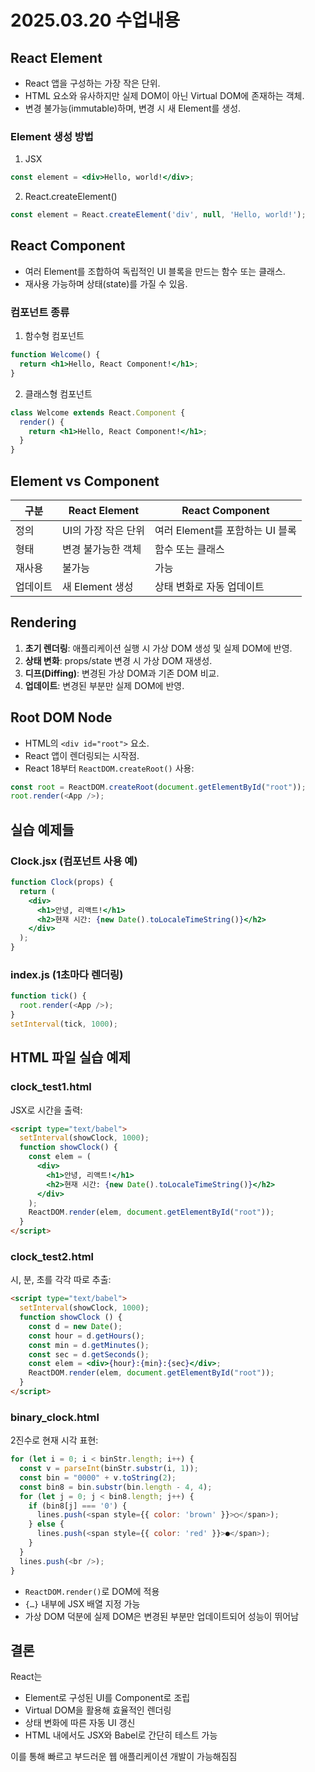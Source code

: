 # 2025.03.20 수업내용

## React Element

* React 앱을 구성하는 가장 작은 단위.
* HTML 요소와 유사하지만 실제 DOM이 아닌 Virtual DOM에 존재하는 객체.
* 변경 불가능(immutable)하며, 변경 시 새 Element를 생성.

### Element 생성 방법

1. JSX

```jsx
const element = <div>Hello, world!</div>;
```

2. React.createElement()

```js
const element = React.createElement('div', null, 'Hello, world!');
```

## React Component

* 여러 Element를 조합하여 독립적인 UI 블록을 만드는 함수 또는 클래스.
* 재사용 가능하며 상태(state)를 가질 수 있음.

### 컴포넌트 종류

1. 함수형 컴포넌트

```jsx
function Welcome() {
  return <h1>Hello, React Component!</h1>;
}
```

2. 클래스형 컴포넌트

```jsx
class Welcome extends React.Component {
  render() {
    return <h1>Hello, React Component!</h1>;
  }
}
```

## Element vs Component

| 구분   | React Element | React Component        |
| ---- | ------------- | ---------------------- |
| 정의   | UI의 가장 작은 단위  | 여러 Element를 포함하는 UI 블록 |
| 형태   | 변경 불가능한 객체    | 함수 또는 클래스              |
| 재사용  | 불가능           | 가능                     |
| 업데이트 | 새 Element 생성  | 상태 변화로 자동 업데이트         |

## Rendering

1. **초기 렌더링**: 애플리케이션 실행 시 가상 DOM 생성 및 실제 DOM에 반영.
2. **상태 변화**: props/state 변경 시 가상 DOM 재생성.
3. **디프(Diffing)**: 변경된 가상 DOM과 기존 DOM 비교.
4. **업데이트**: 변경된 부분만 실제 DOM에 반영.

## Root DOM Node

* HTML의 `<div id="root">` 요소.
* React 앱이 렌더링되는 시작점.
* React 18부터 `ReactDOM.createRoot()` 사용:

```js
const root = ReactDOM.createRoot(document.getElementById("root"));
root.render(<App />);
```

## 실습 예제들

### Clock.jsx (컴포넌트 사용 예)

```jsx
function Clock(props) {
  return (
    <div>
      <h1>안녕, 리액트!</h1>
      <h2>현재 시간: {new Date().toLocaleTimeString()}</h2>
    </div>
  );
}
```

### index.js (1초마다 렌더링)

```js
function tick() {
  root.render(<App />);
}
setInterval(tick, 1000);
```

## HTML 파일 실습 예제

### clock\_test1.html

JSX로 시간을 출력:

```html
<script type="text/babel">
  setInterval(showClock, 1000);
  function showClock() {
    const elem = (
      <div>
        <h1>안녕, 리액트!</h1>
        <h2>현재 시간: {new Date().toLocaleTimeString()}</h2>
      </div>
    );
    ReactDOM.render(elem, document.getElementById("root"));
  }
</script>
```

### clock\_test2.html

시, 분, 초를 각각 따로 추출:

```html
<script type="text/babel">
  setInterval(showClock, 1000);
  function showClock () {
    const d = new Date();
    const hour = d.getHours();
    const min = d.getMinutes();
    const sec = d.getSeconds();
    const elem = <div>{hour}:{min}:{sec}</div>;
    ReactDOM.render(elem, document.getElementById("root"));
  }
</script>
```

### binary\_clock.html

2진수로 현재 시각 표현:

```js
for (let i = 0; i < binStr.length; i++) {
  const v = parseInt(binStr.substr(i, 1));
  const bin = "0000" + v.toString(2);
  const bin8 = bin.substr(bin.length - 4, 4);
  for (let j = 0; j < bin8.length; j++) {
    if (bin8[j] === '0') {
      lines.push(<span style={{ color: 'brown' }}>○</span>);
    } else {
      lines.push(<span style={{ color: 'red' }}>●</span>);
    }
  }
  lines.push(<br />);
}
```

* `ReactDOM.render()`로 DOM에 적용
* `{…}` 내부에 JSX 배열 지정 가능
* 가상 DOM 덕분에 실제 DOM은 변경된 부분만 업데이트되어 성능이 뛰어남

## 결론

React는

* Element로 구성된 UI를 Component로 조립
* Virtual DOM을 활용해 효율적인 렌더링
* 상태 변화에 따른 자동 UI 갱신
* HTML 내에서도 JSX와 Babel로 간단히 테스트 가능

이를 통해 빠르고 부드러운 웹 애플리케이션 개발이 가능해짐짐
